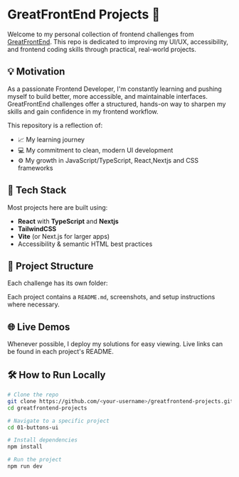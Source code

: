 # GreatFrontEnd Projects 🚀

Welcome to my personal collection of frontend challenges from [GreatFrontEnd](https://www.greatfrontend.com/). This repo is dedicated to improving my UI/UX, accessibility, and frontend coding skills through practical, real-world projects.

## 💡 Motivation

As a passionate Frontend Developer, I'm constantly learning and pushing myself to build better, more accessible, and maintainable interfaces. GreatFrontEnd challenges offer a structured, hands-on way to sharpen my skills and gain confidence in my frontend workflow.

This repository is a reflection of:
- 📈 My learning journey
- 💻 My commitment to clean, modern UI development
- ⚙️ My growth in JavaScript/TypeScript, React,Nextjs and CSS frameworks

## 🧱 Tech Stack

Most projects here are built using:
- **React** with **TypeScript** and **Nextjs**
- **TailwindCSS**
- **Vite** (or Next.js for larger apps)
- Accessibility & semantic HTML best practices

## 📁 Project Structure

Each challenge has its own folder:


Each project contains a `README.md`, screenshots, and setup instructions where necessary.

## 🌐 Live Demos

Whenever possible, I deploy my solutions for easy viewing. Live links can be found in each project's README.

## 🛠️ How to Run Locally

```bash
# Clone the repo
git clone https://github.com/<your-username>/greatfrontend-projects.git
cd greatfrontend-projects

# Navigate to a specific project
cd 01-buttons-ui

# Install dependencies
npm install

# Run the project
npm run dev
